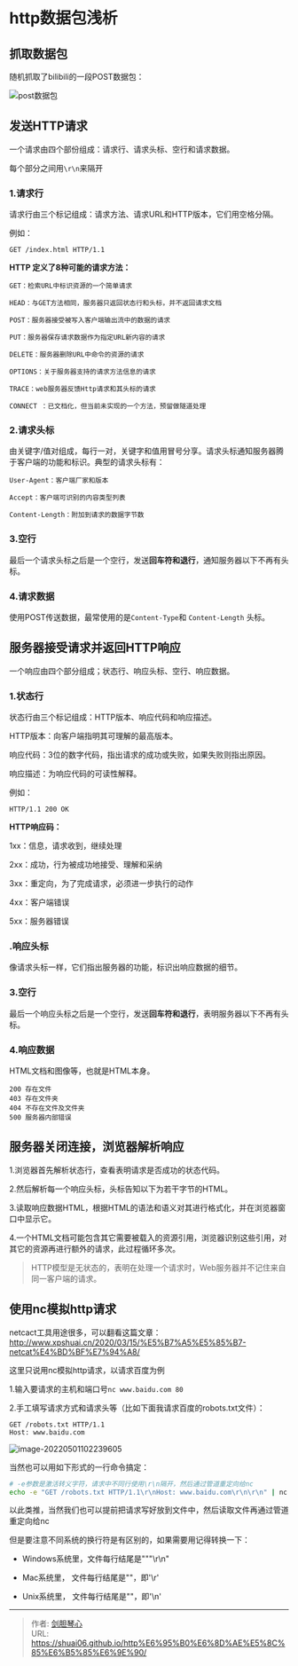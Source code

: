 # http数据包浅析




## 抓取数据包

随机抓取了bilibili的一段POST数据包：

![post数据包](https://tva1.sinaimg.cn/large/e6c9d24ely1h1soswnntaj21nq0u0n43.jpg)





## 发送HTTP请求

一个请求由四个部份组成：请求行、请求头标、空行和请求数据。

每个部分之间用`\r\n`来隔开



### 1.请求行

请求行由三个标记组成：请求方法、请求URL和HTTP版本，它们用空格分隔。

例如：

```
GET /index.html HTTP/1.1
```

 

**HTTP 定义了8种可能的请求方法：**

```
GET：检索URL中标识资源的一个简单请求

HEAD：与GET方法相同，服务器只返回状态行和头标，并不返回请求文档

POST：服务器接受被写入客户端输出流中的数据的请求

PUT：服务器保存请求数据作为指定URL新内容的请求

DELETE：服务器删除URL中命令的资源的请求

OPTIONS：关于服务器支持的请求方法信息的请求

TRACE：web服务器反馈Http请求和其头标的请求

CONNECT ：已文档化，但当前未实现的一个方法，预留做隧道处理
```







### 2.请求头标

由关键字/值对组成，每行一对，关键字和值用冒号分享。请求头标通知服务器腾于客户端的功能和标识。典型的请求头标有：

```
User-Agent：客户端厂家和版本

Accept：客户端可识别的内容类型列表

Content-Length：附加到请求的数据字节数
```



### 3.空行

最后一个请求头标之后是一个空行，发送**回车符和退行**，通知服务器以下不再有头标。



### 4.请求数据

使用POST传送数据，最常使用的是`Content-Type`和 `Content-Length` 头标。







## 服务器接受请求并返回HTTP响应

一个响应由四个部分组成；状态行、响应头标、空行、响应数据。



### 1.状态行

状态行由三个标记组成：HTTP版本、响应代码和响应描述。



HTTP版本：向客户端指明其可理解的最高版本。

响应代码：3位的数字代码，指出请求的成功或失败，如果失败则指出原因。

响应描述：为响应代码的可读性解释。

例如：

```
HTTP/1.1 200 OK
```



**HTTP响应码：**

1xx：信息，请求收到，继续处理

2xx：成功，行为被成功地接受、理解和采纳

3xx：重定向，为了完成请求，必须进一步执行的动作

4xx：客户端错误

5xx：服务器错误







### .响应头标

像请求头标一样，它们指出服务器的功能，标识出响应数据的细节。





### **3.空行**

最后一个响应头标之后是一个空行，发送**回车符和退行**，表明服务器以下不再有头标。

 

### **4.响应数据**

HTML文档和图像等，也就是HTML本身。

 

```
200 存在文件
403 存在文件夹
404 不存在文件及文件夹
500 服务器内部错误
```





## 服务器关闭连接，浏览器解析响应

1.浏览器首先解析状态行，查看表明请求是否成功的状态代码。

2.然后解析每一个响应头标，头标告知以下为若干字节的HTML。

3.读取响应数据HTML，根据HTML的语法和语义对其进行格式化，并在浏览器窗口中显示它。

4.一个HTML文档可能包含其它需要被载入的资源引用，浏览器识别这些引用，对其它的资源再进行额外的请求，此过程循环多次。



> HTTP模型是无状态的，表明在处理一个请求时，Web服务器并不记住来自同一客户端的请求。







## 使用nc模拟http请求

netcact工具用途很多，可以翻看这篇文章：http://www.xpshuai.cn/2020/03/15/%E5%B7%A5%E5%85%B7-netcat%E4%BD%BF%E7%94%A8/



这里只说用nc模拟http请求，以请求百度为例

1.输入要请求的主机和端口号`nc www.baidu.com 80`

2.手工填写请求方式和请求头等（比如下面我请求百度的robots.txt文件）：

```
GET /robots.txt HTTP/1.1
Host: www.baidu.com
```

![image-20220501102239605](https://tva1.sinaimg.cn/large/e6c9d24ely1h1sows5l2uj211z0u0tcf.jpg)

当然也可以用如下形式的一行命令搞定：

```bash
# -e参数是激活转义字符，请求中不同行使用\r\n隔开，然后通过管道重定向给nc
echo -e "GET /robots.txt HTTP/1.1\r\nHost: www.baidu.com\r\n\r\n" | nc www.baidu.com 80
```

以此类推，当然我们也可以提前把请求写好放到文件中，然后读取文件再通过管道重定向给nc

但是要注意不同系统的换行符是有区别的，如果需要用记得转换一下：

- Windows系统里，文件每行结尾是"""\r\n"

- Mac系统里，    文件每行结尾是""，即'\r'

- Unix系统里，    文件每行结尾是""，即'\n'



























---

> 作者: [剑胆琴心](http://geoer.cn)  
> URL: https://shuai06.github.io/http%E6%95%B0%E6%8D%AE%E5%8C%85%E6%B5%85%E6%9E%90/  

